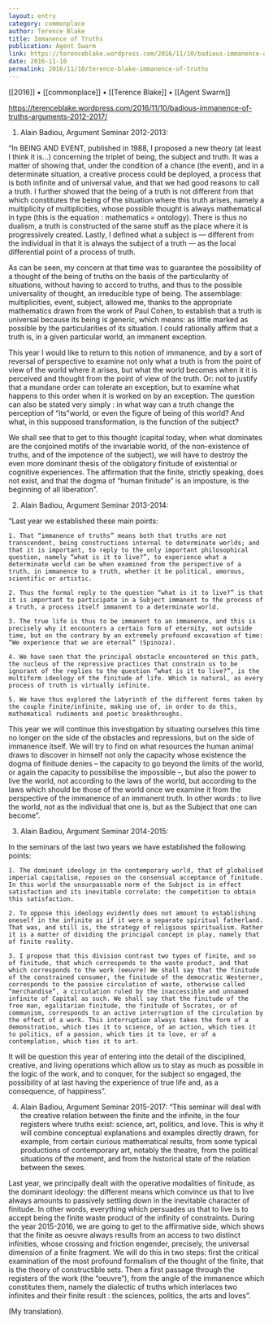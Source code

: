 ```yaml
---
layout: entry
category: commonplace
author: Terence Blake
title: Immanence of Truths
publication: Agent Swarm
link: https://terenceblake.wordpress.com/2016/11/10/badious-immanence-of-truths-arguments-2012-2017/
date: 2016-11-10
permalink: 2016/11/10/terence-blake-immanence-of-truths
---
```


[[2016]] • [[commonplace]] • [[Terence Blake]] • [[Agent Swarm]]

https://terenceblake.wordpress.com/2016/11/10/badious-immanence-of-truths-arguments-2012-2017/

1) Alain Badiou, Argument Seminar 2012-2013:

“In BEING AND EVENT, published in 1988, I proposed a new theory (at least I think it is…) concerning the triplet of being, the subject and truth. It was a matter of showing that, under the condition of a chance (the event), and in a determinate situation, a creative process could be deployed, a process that is both infinite and of universal value, and that we had good reasons to call a truth. I further showed that the being of a truth is not different from that which constitutes the being of the situation where this truth arises, namely a multiplicity of multiplicities, whose possible thought is always mathematical in type (this is the equation : mathematics = ontology). There is thus no dualism, a truth is constructed of the same stuff as the place where it is progressively created. Lastly, I defined what a subject is — different from the individual in that it is always the subject of a truth — as the local differential point of a process of truth.

As can be seen, my concern at that time was to guarantee the possibility of a thought of the being of truths on the basis of the particularity of situations, without having to accord to truths, and thus to the possible universality of thought, an irreducible type of being. The assemblage: multiplicities, event, subject, allowed me, thanks to the appropriate mathematics drawn from the work of Paul Cohen, to establish that a truth is universal because its being is generic, which means: as little marked as possible by the particularities of its situation. I could rationally affirm that a truth is, in a given particular world, an immanent exception.

This year I would like to return to this notion of immanence, and by a sort of reversal of perspective to examine not only what a truth is from the point of view of the world where it arises, but what the world becomes when it it is perceived and thought from the point of view of the truth. Or: not to justify that a mundane order can tolerate an exception, but to examine what happens to this order when it is worked on by an exception. The question can also be stated very simply : in what way can a truth change the perception of “its”world, or even the figure of being of this world? And what, in this supposed transformation, is the function of the subject?

We shall see that to get to this thought (capital today, when what dominates are the conjoined motifs of the invariable world, of the non-existence of truths, and of the impotence of the subject), we will have to destroy the even more dominant thesis of the obligatory finitude of existential or cognitive experiences. The affirmation that the finite, strictly speaking, does not exist, and that the dogma of “human finitude” is an imposture, is the beginning of all liberation”.

2) Alain Badiou, Argument Seminar 2013-2014:

“Last year we established these main points:

	1. That “immanence of truths” means both that truths are not transcendent, being constructions internal to determinate worlds; and that it is important, to reply to the only important philosophical question, namely “what is it to live?”, to experience what a determinate world can be when examined from the perspective of a truth, in immanence to a truth, whether it be political, amorous, scientific or artistic.

	2. Thus the formal reply to the question “what is it to live?” is that it is important to participate in a Subject immanent to the process of a truth, a process itself immanent to a determinate world.

	3. The true life is thus to be immanent to an immanence, and this is precisely why it encounters a certain form of eternity, not outside time, but on the contrary by an extremely profound excavation of time: “We experience that we are eternal” (Spinoza).

	4. We have seen that the principal obstacle encountered on this path, the nucleus of the repressive practices that constrain us to be ignorant of the replies to the question “what is it to live?”, is the multiform ideology of the finitude of life. Which is natural, as every process of truth is virtually infinite.

	5. We have thus explored the labyrinth of the different forms taken by the couple finite/infinite, making use of, in order to do this, mathematical rudiments and poetic breakthroughs.

This year we will continue this investigation by situating ourselves this time no longer on the side of the obstacles and repressions, but on the side of immanence itself. We will try to find on what resources the human animal draws to discover in himself not only the capacity whose existence the dogma of finitude denies – the capacity to go beyond the limits of the world, or again the capacity to possibilise the impossible –, but also the power to live the world, not according to the laws of the world, but according to the laws which should be those of the world once we examine it from the perspective of the immanence of an immanent truth. In other words : to live the world, not as the individual that one is, but as the Subject that one can become”.

3) Alain Badiou, Argument Seminar 2014-2015:

In the seminars of the last two years we have established the following points:

	1. The dominant ideology in the contemporary world, that of globalised imperial capitalism, reposes on the consensual acceptance of finitude. In this world the unsurpassable norm of the Subject is in effect satisfaction and its inevitable correlate: the competition to obtain this satisfaction.

	2. To oppose this ideology evidently does not amount to establishing oneself in the infinite as if it were a separate spiritual fatherland. That was, and still is, the strategy of religious spiritualism. Rather it is a matter of dividing the principal concept in play, namely that of finite reality.

	3. I propose that this division contrast two types of finite, and so of finitude, that which corresponds to the waste product, and that which corresponds to the work (oeuvre) We shall say that the finitude of the constrained consumer, the finitude of the democratic Westerner, corresponds to the passive circulation of waste, otherwise called “merchandise”, a circulation ruled by the inaccessible and unnamed infinite of Capital as such. We shall say that the finitude of the free man, egalitarian finitude, the finitude of Socrates, or of communism, corresponds to an active interruption of the circulation by the effect of a work. This interruption always takes the form of a demonstration, which ties it to science, of an action, which ties it to politics, of a passion, which ties it to love, or of a contemplation, which ties it to art.

It will be question this year of entering into the detail of the disciplined, creative, and living operations which allow us to stay as much as possible in the logic of the work, and to conquer, for the subject so engaged, the possibility of at last having the experience of true life and, as a consequence, of happiness”.

4) Alain Badiou, Argument Seminar 2015-2017:
“This seminar will deal with the creative relation between the finite and the infinite, in the four registers where truths exist: science, art, politics, and love. This is why it will combine conceptual explanations and examples directly drawn, for example, from certain curious mathematical results, from some typical productions of contemporary art, notably the theatre, from the political situations of the moment, and from the historical state of the relation between the sexes.

Last year, we principally dealt with the operative modalities of finitude, as the dominant ideology: the different means which convince us that to live always amounts to passively settling down in the inevitable character of finitude. In other words, everything which persuades us that to live is to accept being the finite waste product of the infinity of constraints. During the year 2015-2016, we are going to get to the affirmative side, which shows that the finite as oeuvre always results from an access to two distinct infinities, whose crossing and friction engender, precisely, the universal dimension of a finite fragment. We will do this in two steps: first the critical examination of the most profound formalism of the thought of the finite, that is the theory of constructible sets. Then a first passage through the registers of the work (the “oeuvre”), from the angle of the immanence which constitutes them, namely the dialectic of truths which interlaces two infinites and their finite result : the sciences, politics, the arts and loves”.

(My translation).
